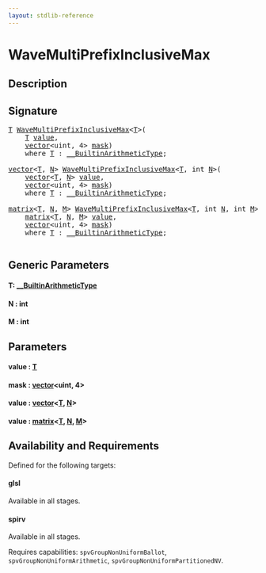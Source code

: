 ```yaml
---
layout: stdlib-reference
---
```


# WaveMultiPrefixInclusiveMax

## Description





## Signature 

<pre>
<a href="wavemultiprefixinclusivemax-049fo.html#typeparam-T" class="code_type">T</a> <a href="wavemultiprefixinclusivemax-049fo.html">WaveMultiPrefixInclusiveMax</a>&lt;<a href="wavemultiprefixinclusivemax-049fo.html#typeparam-T" class="code_type">T</a>&gt;(
    <a href="wavemultiprefixinclusivemax-049fo.html#typeparam-T" class="code_type">T</a> <a href="wavemultiprefixinclusivemax-049fo.html#decl-value" class="code_param">value</a>,
    <a href="../types/vector/index.html" class="code_type">vector</a>&lt;<span class="code_keyword">uint</span>, 4&gt; <a href="wavemultiprefixinclusivemax-049fo.html#decl-mask" class="code_param">mask</a>)
    <span class='code_keyword'>where</span> <a href="wavemultiprefixinclusivemax-049fo.html#typeparam-T" class="code_type">T</a> : <a href="../interfaces/0_builtinarithmetictype-029j/index.html" class="code_type">__BuiltinArithmeticType</a>;

<a href="../types/vector/index.html" class="code_type">vector</a>&lt;<a href="wavemultiprefixinclusivemax-049fo.html#typeparam-T" class="code_type">T</a>, <a href="wavemultiprefixinclusivemax-049fo.html#decl-N" class="code_var">N</a>&gt; <a href="wavemultiprefixinclusivemax-049fo.html">WaveMultiPrefixInclusiveMax</a>&lt;<a href="wavemultiprefixinclusivemax-049fo.html#typeparam-T" class="code_type">T</a>, <span class="code_keyword">int</span> <a href="wavemultiprefixinclusivemax-049fo.html#decl-N" class="code_var">N</a>&gt;(
    <a href="../types/vector/index.html" class="code_type">vector</a>&lt;<a href="wavemultiprefixinclusivemax-049fo.html#typeparam-T" class="code_type">T</a>, <a href="wavemultiprefixinclusivemax-049fo.html#decl-N" class="code_var">N</a>&gt; <a href="wavemultiprefixinclusivemax-049fo.html#decl-value" class="code_param">value</a>,
    <a href="../types/vector/index.html" class="code_type">vector</a>&lt;<span class="code_keyword">uint</span>, 4&gt; <a href="wavemultiprefixinclusivemax-049fo.html#decl-mask" class="code_param">mask</a>)
    <span class='code_keyword'>where</span> <a href="wavemultiprefixinclusivemax-049fo.html#typeparam-T" class="code_type">T</a> : <a href="../interfaces/0_builtinarithmetictype-029j/index.html" class="code_type">__BuiltinArithmeticType</a>;

<a href="../types/matrix/index.html" class="code_type">matrix</a>&lt;<a href="wavemultiprefixinclusivemax-049fo.html#typeparam-T" class="code_type">T</a>, <a href="wavemultiprefixinclusivemax-049fo.html#decl-N" class="code_var">N</a>, <a href="wavemultiprefixinclusivemax-049fo.html#decl-M" class="code_var">M</a>&gt; <a href="wavemultiprefixinclusivemax-049fo.html">WaveMultiPrefixInclusiveMax</a>&lt;<a href="wavemultiprefixinclusivemax-049fo.html#typeparam-T" class="code_type">T</a>, <span class="code_keyword">int</span> <a href="wavemultiprefixinclusivemax-049fo.html#decl-N" class="code_var">N</a>, <span class="code_keyword">int</span> <a href="wavemultiprefixinclusivemax-049fo.html#decl-M" class="code_var">M</a>&gt;(
    <a href="../types/matrix/index.html" class="code_type">matrix</a>&lt;<a href="wavemultiprefixinclusivemax-049fo.html#typeparam-T" class="code_type">T</a>, <a href="wavemultiprefixinclusivemax-049fo.html#decl-N" class="code_var">N</a>, <a href="wavemultiprefixinclusivemax-049fo.html#decl-M" class="code_var">M</a>&gt; <a href="wavemultiprefixinclusivemax-049fo.html#decl-value" class="code_param">value</a>,
    <a href="../types/vector/index.html" class="code_type">vector</a>&lt;<span class="code_keyword">uint</span>, 4&gt; <a href="wavemultiprefixinclusivemax-049fo.html#decl-mask" class="code_param">mask</a>)
    <span class='code_keyword'>where</span> <a href="wavemultiprefixinclusivemax-049fo.html#typeparam-T" class="code_type">T</a> : <a href="../interfaces/0_builtinarithmetictype-029j/index.html" class="code_type">__BuiltinArithmeticType</a>;

</pre>

## Generic Parameters

####  <a id="typeparam-T"></a>T: [\_\_BuiltinArithmeticType](../interfaces/0_builtinarithmetictype-029j/index.html)
####  <a id="decl-N"></a>N  : int
####  <a id="decl-M"></a>M  : int

## Parameters

####  <a id="decl-value"></a>value  : [T](wavemultiprefixinclusivemax-049fo.html#typeparam-T)
####  <a id="decl-mask"></a>mask  : [vector](../types/vector/index.html)\<uint, 4\>
####  <a id="decl-value"></a>value  : [vector](../types/vector/index.html)\<[T](../types/vector/index.html#typeparam-T), [N](../types/vector/index.html#decl-N)\>
####  <a id="decl-value"></a>value  : [matrix](../types/matrix/index.html)\<[T](../types/matrix/t-0.html), [N](../types/matrix/index.html#decl-N), [M](../types/matrix/index.html#decl-M)\>

## Availability and Requirements

Defined for the following targets:

#### glsl
Available in all stages.

#### spirv
Available in all stages.

Requires capabilities: `spvGroupNonUniformBallot`, `spvGroupNonUniformArithmetic`, `spvGroupNonUniformPartitionedNV`.


